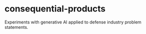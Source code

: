 # consequential-products
Experiments with generative AI applied to defense industry problem statements.
